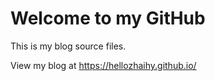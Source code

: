 # Welcome to my GitHub

This is my blog source files.

View my blog at <https://hellozhaihy.github.io/>
